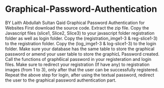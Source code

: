 # Graphical-Password-Authentication
BY Laith Abdullah Sultan Qaid
Graphical Password Authentication for Websites
First download the source code.
Extract the zip file. 
Copy the Javascript files (slice1, Slice2, Slice3) to your javascript folder registration folder as well as login folder.
Copy the (registration_imge1-3 & reg-slice1-3) to the registration folder.
Copy the (log_imge1-3 & log-slice1-3) to the login folder.
Make sure your database has the same table to store the graphical password or amend your user table to store the graphicL Password created.
Call the functions of graph6ical password in your registeration and login files.
Make sure to redirect your registration (If have any) to registration images (from 1 to 3), only after that the user can be successfully registered.
Repeat the above step for login, after using the textual password, redirect the user to the graphical password authentication part.
